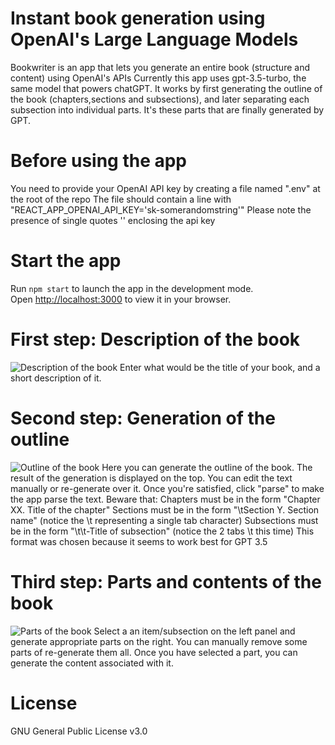 # Instant book generation using OpenAI's Large Language Models

Bookwriter is an app that lets you generate an entire book (structure and content) using OpenAI's APIs
Currently this app uses gpt-3.5-turbo, the same model that powers chatGPT.
It works by first generating the outline of the book (chapters,sections and subsections), and later separating each subsection into individual parts.
It's these parts that are finally generated by GPT.

# Before using the app

You need to provide your OpenAI API key by creating a file named ".env" at the root of the repo
The file should contain a line with "REACT_APP_OPENAI_API_KEY='sk-somerandomstring'"
Please note the presence of single quotes '' enclosing the api key

# Start the app

Run `npm start` to launch the app in the development mode.\
Open [http://localhost:3000](http://localhost:3000) to view it in your browser.

# First step: Description of the book

![Description of the book](/screenshots/description.png)
Enter what would be the title of your book, and a short description of it.

# Second step: Generation of the outline

![Outline of the book](/screenshots/outline_generation.png)
Here you can generate the outline of the book.
The result of the generation is displayed on the top. You can edit the text manually or re-generate over it.
Once you're satisfied, click "parse" to make the app parse the text.
Beware that:
Chapters must be in the form "Chapter XX. Title of the chapter"
Sections must be in the form "\tSection Y. Section name" (notice the \t representing a single tab character)
Subsections must be in the form "\t\t-Title of subsection" (notice the 2 tabs \t this time)
This format was chosen because it seems to work best for GPT 3.5

# Third step: Parts and contents of the book

![Parts of the book](/screenshots/content_generation.png)
Select a an item/subsection on the left panel and generate appropriate parts on the right.
You can manually remove some parts of re-generate them all.
Once you have selected a part, you can generate the content associated with it.

# License

GNU General Public License v3.0